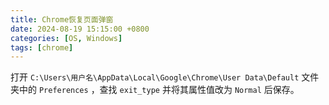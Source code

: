 ```yaml
---
title: Chrome恢复页面弹窗
date: 2024-08-19 15:15:00 +0800
categories: [OS, Windows]
tags: [chrome]
---
```


打开 `C:\Users\用户名\AppData\Local\Google\Chrome\User Data\Default` 文件夹中的 `Preferences` ，查找 `exit_type` 并将其属性值改为 `Normal` 后保存。